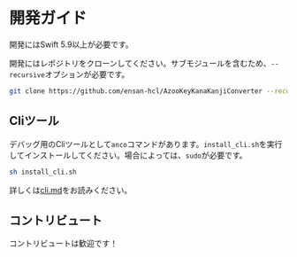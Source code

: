 # 開発ガイド

開発にはSwift 5.9以上が必要です。

開発にはレポジトリをクローンしてください。サブモジュールを含むため、`--recursive`オプションが必要です。

```bash
git clone https://github.com/ensan-hcl/AzooKeyKanaKanjiConverter --recursive
```

## Cliツール

デバッグ用のCliツールとして`anco`コマンドがあります。`install_cli.sh`を実行してインストールしてください。場合によっては、`sudo`が必要です。

```bash
sh install_cli.sh
```

詳しくは[cli.md](./cli.md)をお読みください。

## コントリビュート

コントリビュートは歓迎です！
